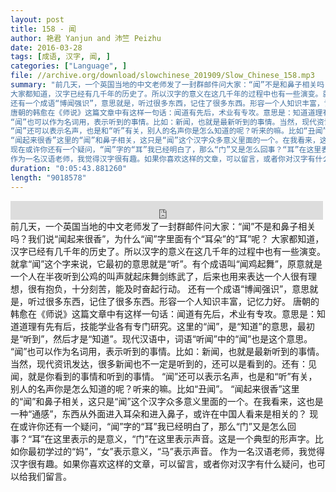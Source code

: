 ```yaml
---
layout: post
title: 158 - 闻
author: 艳君 Yanjun and 沛竺 Peizhu
date: 2016-03-28
tags: [成语, 汉字, 闻, ]
categories: ["Language", ]
file: //archive.org/download/slowchinese_201909/Slow_Chinese_158.mp3
summary: "前几天，一个英国当地的中文老师发了一封群邮件问大家：“闻”不是和鼻子相关吗？我们说“闻起来很香”，为什么“闻”字里面有个“耳朵”的“耳”呢？
大家都知道，汉字已经有几千年的历史了。所以汉字的意义在这几千年的过程中也有一些演变。就拿“闻”这个字来说，它最初的意思就是“听”。有个成语叫“闻鸡起舞”，原意就是一个人在半夜听到公鸡的叫声就起床舞剑练武了，后来也用来表达一个人很有理想，很有抱负，十分刻苦，能及时奋起行动。
还有一个成语“博闻强识”，意思就是，听过很多东西，记住了很多东西。形容一个人知识丰富，记忆力好。
唐朝的韩愈在《师说》这篇文章中有这样一句话：闻道有先后，术业有专攻。意思是：知道道理有先有后，技能学业各有专门研究。这里的“闻”，是“知道”的意思，最初是“听到”，然后才是“知道”。现代汉语中，词语“听闻”中的“闻”也是这个意思。
“闻”也可以作为名词用，表示听到的事情。比如：新闻，也就是最新听到的事情。当然，现代资讯发达，很多新闻也不一定是听到的，还可以是看到的。还有：见闻，就是你看到的事情和听到的事情。
“闻”还可以表示名声，也是和“听”有关，别人的名声你是怎么知道的呢？听来的嘛。比如“丑闻”。
“闻起来很香”这里的“闻”和鼻子相关，这只是“闻”这个汉字众多意义里面的一个。在我看来，这也是一种“通感”，东西从外面进入耳朵和进入鼻子，或许在中国人看来是相关的？
现在或许你还有一个疑问，“闻”字的“耳”我已经明白了，那么“门”又是怎么回事？“耳”在这里表示的是意义，“门”在这里表示声音。这是一个典型的形声字。比如你最初学过的“妈”，“女”表示意义，“马”表示声音。
作为一名汉语老师，我觉得汉字很有趣。如果你喜欢这样的文章，可以留言，或者你对汉字有什么疑问，也可以给我们留言。"
duration: "0:05:43.881260"
length: "9018578"
---
```


<iframe src="https://archive.org/embed/slowchinese_201909/Slow_Chinese_158.mp3" width="500" height="30" frameborder="0" webkitallowfullscreen="true" mozallowfullscreen="true" allowfullscreen></iframe>
前几天，一个英国当地的中文老师发了一封群邮件问大家：“闻”不是和鼻子相关吗？我们说“闻起来很香”，为什么“闻”字里面有个“耳朵”的“耳”呢？
大家都知道，汉字已经有几千年的历史了。所以汉字的意义在这几千年的过程中也有一些演变。就拿“闻”这个字来说，它最初的意思就是“听”。有个成语叫“闻鸡起舞”，原意就是一个人在半夜听到公鸡的叫声就起床舞剑练武了，后来也用来表达一个人很有理想，很有抱负，十分刻苦，能及时奋起行动。
还有一个成语“博闻强识”，意思就是，听过很多东西，记住了很多东西。形容一个人知识丰富，记忆力好。
唐朝的韩愈在《师说》这篇文章中有这样一句话：闻道有先后，术业有专攻。意思是：知道道理有先有后，技能学业各有专门研究。这里的“闻”，是“知道”的意思，最初是“听到”，然后才是“知道”。现代汉语中，词语“听闻”中的“闻”也是这个意思。
“闻”也可以作为名词用，表示听到的事情。比如：新闻，也就是最新听到的事情。当然，现代资讯发达，很多新闻也不一定是听到的，还可以是看到的。还有：见闻，就是你看到的事情和听到的事情。
“闻”还可以表示名声，也是和“听”有关，别人的名声你是怎么知道的呢？听来的嘛。比如“丑闻”。
“闻起来很香”这里的“闻”和鼻子相关，这只是“闻”这个汉字众多意义里面的一个。在我看来，这也是一种“通感”，东西从外面进入耳朵和进入鼻子，或许在中国人看来是相关的？
现在或许你还有一个疑问，“闻”字的“耳”我已经明白了，那么“门”又是怎么回事？“耳”在这里表示的是意义，“门”在这里表示声音。这是一个典型的形声字。比如你最初学过的“妈”，“女”表示意义，“马”表示声音。
作为一名汉语老师，我觉得汉字很有趣。如果你喜欢这样的文章，可以留言，或者你对汉字有什么疑问，也可以给我们留言。